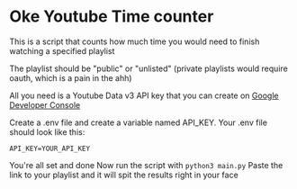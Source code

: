 # Oke Youtube Time counter

This is a script that counts how much time you would need to finish watching a specified playlist

The playlist should be "public" or "unlisted" (private playlists would require oauth, which is a pain in the ahh)

All you need is a Youtube Data v3 API key that you can create on [Google Developer Console](https://console.cloud.google.com/)

Create a .env file and create a variable named API_KEY.
Your .env file should look like this:
```
API_KEY=YOUR_API_KEY
```

You're all set and done
Now run the script with ```python3 main.py```
Paste the link to your playlist and it will spit the results right in your face 
